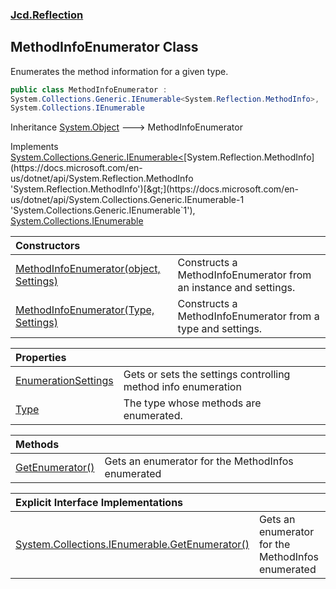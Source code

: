 ### [Jcd.Reflection](Jcd.Reflection.md 'Jcd.Reflection')

## MethodInfoEnumerator Class

Enumerates the method information for a given type.

```csharp
public class MethodInfoEnumerator :
System.Collections.Generic.IEnumerable<System.Reflection.MethodInfo>,
System.Collections.IEnumerable
```

Inheritance [System.Object](https://docs.microsoft.com/en-us/dotnet/api/System.Object 'System.Object') &#129106;
MethodInfoEnumerator

Implements [System.Collections.Generic.IEnumerable&lt;](https://docs.microsoft.com/en-us/dotnet/api/System.Collections.Generic.IEnumerable-1 'System.Collections.Generic.IEnumerable`1')[System.Reflection.MethodInfo](https://docs.microsoft.com/en-us/dotnet/api/System.Reflection.MethodInfo 'System.Reflection.MethodInfo')[&gt;](https://docs.microsoft.com/en-us/dotnet/api/System.Collections.Generic.IEnumerable-1 'System.Collections.Generic.IEnumerable`1'), [System.Collections.IEnumerable](https://docs.microsoft.com/en-us/dotnet/api/System.Collections.IEnumerable 'System.Collections.IEnumerable')

| Constructors                                                                                                                                                                                                                                                                        |                                                                  |
|:------------------------------------------------------------------------------------------------------------------------------------------------------------------------------------------------------------------------------------------------------------------------------------|:-----------------------------------------------------------------|
| [MethodInfoEnumerator(object, Settings)](Jcd.Reflection.MethodInfoEnumerator.MethodInfoEnumerator(object,Jcd.Reflection.MethodInfoEnumerator.Settings).md 'Jcd.Reflection.MethodInfoEnumerator.MethodInfoEnumerator(object, Jcd.Reflection.MethodInfoEnumerator.Settings)')         | Constructs a MethodInfoEnumerator from an instance and settings. |
| [MethodInfoEnumerator(Type, Settings)](Jcd.Reflection.MethodInfoEnumerator.MethodInfoEnumerator(System.Type,Jcd.Reflection.MethodInfoEnumerator.Settings).md 'Jcd.Reflection.MethodInfoEnumerator.MethodInfoEnumerator(System.Type, Jcd.Reflection.MethodInfoEnumerator.Settings)') | Constructs a MethodInfoEnumerator from a type and settings.      |

| Properties                                                                                                                                  |                                                               |
|:--------------------------------------------------------------------------------------------------------------------------------------------|:--------------------------------------------------------------|
| [EnumerationSettings](Jcd.Reflection.MethodInfoEnumerator.EnumerationSettings.md 'Jcd.Reflection.MethodInfoEnumerator.EnumerationSettings') | Gets or sets the settings controlling method info enumeration |
| [Type](Jcd.Reflection.MethodInfoEnumerator.Type.md 'Jcd.Reflection.MethodInfoEnumerator.Type')                                              | The type whose methods are enumerated.                        |

| Methods                                                                                                                         |                                                   |
|:--------------------------------------------------------------------------------------------------------------------------------|:--------------------------------------------------|
| [GetEnumerator()](Jcd.Reflection.MethodInfoEnumerator.GetEnumerator().md 'Jcd.Reflection.MethodInfoEnumerator.GetEnumerator()') | Gets an enumerator for the MethodInfos enumerated |

| Explicit Interface Implementations                                                                                                                                                                                           |                                                   |
|:-----------------------------------------------------------------------------------------------------------------------------------------------------------------------------------------------------------------------------|:--------------------------------------------------|
| [System.Collections.IEnumerable.GetEnumerator()](Jcd.Reflection.MethodInfoEnumerator.System.Collections.IEnumerable.GetEnumerator().md 'Jcd.Reflection.MethodInfoEnumerator.System.Collections.IEnumerable.GetEnumerator()') | Gets an enumerator for the MethodInfos enumerated |
